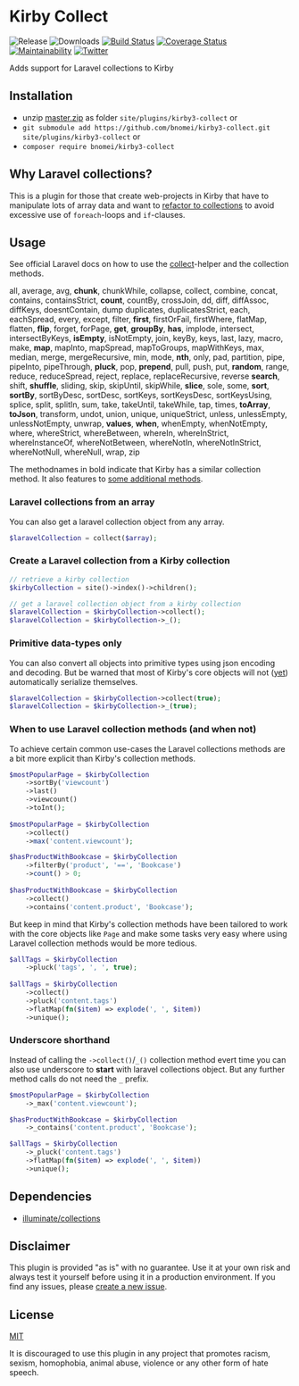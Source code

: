 # Kirby Collect

![Release](https://flat.badgen.net/packagist/v/bnomei/kirby3-collect?color=ae81ff)
![Downloads](https://flat.badgen.net/packagist/dt/bnomei/kirby3-collect?color=272822)
[![Build Status](https://flat.badgen.net/travis/bnomei/kirby3-collect)](https://travis-ci.com/bnomei/kirby3-collect)
[![Coverage Status](https://flat.badgen.net/coveralls/c/github/bnomei/kirby3-collect)](https://coveralls.io/github/bnomei/kirby3-collect) 
[![Maintainability](https://flat.badgen.net/codeclimate/maintainability/bnomei/kirby3-collect)](https://codeclimate.com/github/bnomei/kirby3-collect) 
[![Twitter](https://flat.badgen.net/badge/twitter/bnomei?color=66d9ef)](https://twitter.com/bnomei)

Adds support for Laravel collections to Kirby

## Installation

- unzip [master.zip](https://github.com/bnomei/kirby3-collect/archive/master.zip) as folder `site/plugins/kirby3-collect` or
- `git submodule add https://github.com/bnomei/kirby3-collect.git site/plugins/kirby3-collect` or
- `composer require bnomei/kirby3-collect`

## Why Laravel collections?

This is a plugin for those that create web-projects in Kirby that have to manipulate lots of array data and want to [refactor to collections](https://adamwathan.me/refactoring-to-collections/) to avoid excessive use of `foreach`-loops and `if`-clauses.

## Usage

See official Laravel docs on how to use the [collect](https://laravel.com/docs/9.x/collections)-helper and the collection methods.

all, average, avg, **chunk**, chunkWhile, collapse, collect, combine, concat, contains, containsStrict, **count**, countBy, crossJoin, dd, diff, diffAssoc, diffKeys, doesntContain, dump  duplicates, duplicatesStrict, each, eachSpread, every, except, filter, **first**, firstOrFail, firstWhere, flatMap, flatten, **flip**, forget, forPage, **get**, **groupBy**, **has**, implode, intersect, intersectByKeys, **isEmpty**, isNotEmpty, join, keyBy, keys, last, lazy, macro, make, **map**, mapInto, mapSpread, mapToGroups, mapWithKeys, max, median, merge, mergeRecursive, min, mode, **nth**, only, pad, partition, pipe, pipeInto, pipeThrough, **pluck**, pop, **prepend**, pull, push, put, **random**, range, reduce, reduceSpread, reject, replace, replaceRecursive, reverse  **search**, shift, **shuffle**, sliding, skip, skipUntil, skipWhile, **slice**, sole, some, **sort**, **sortBy**, sortByDesc, sortDesc, sortKeys, sortKeysDesc, sortKeysUsing, splice, split, splitIn, sum, take, takeUntil, takeWhile, tap, times, **toArray**, **toJson**, transform, undot, union, unique, uniqueStrict, unless, unlessEmpty, unlessNotEmpty, unwrap, **values**, **when**, whenEmpty, whenNotEmpty, where, whereStrict, whereBetween, whereIn, whereInStrict, whereInstanceOf, whereNotBetween, whereNotIn, whereNotInStrict, whereNotNull, whereNull, wrap, zip

The methodnames in bold indicate that Kirby has a similar collection method. It also features to [some additional methods](https://getkirby.com/docs/reference/objects/cms/collection).

### Laravel collections from an array

You can also get a laravel collection object from any array.

```php
$laravelCollection = collect($array);
```

### Create a Laravel collection from a Kirby collection

```php
// retrieve a kirby collection
$kirbyCollection = site()->index()->children();

// get a laravel collection object from a kirby collection
$laravelCollection = $kirbyCollection->collect();
$laravelCollection = $kirbyCollection->_();
```

### Primitive data-types only

You can also convert all objects into primitive types using json encoding and decoding. But be warned that most of Kirby's core objects will not ([yet](https://kirby.nolt.io/431)) automatically serialize themselves.

```php 
$laravelCollection = $kirbyCollection->collect(true); 
$laravelCollection = $kirbyCollection->_(true);
```

### When to use Laravel collection methods (and when not)

To achieve certain common use-cases the Laravel collections methods are a bit more explicit than Kirby's collection methods.

```php
$mostPopularPage = $kirbyCollection
    ->sortBy('viewcount')
    ->last()
    ->viewcount()
    ->toInt();
    
$mostPopularPage = $kirbyCollection
    ->collect()
    ->max('content.viewcount');
```

```php
$hasProductWithBookcase = $kirbyCollection
    ->filterBy('product', '==', 'Bookcase')
    ->count() > 0;
    
$hasProductWithBookcase = $kirbyCollection
    ->collect()
    ->contains('content.product', 'Bookcase');
```

But keep in mind that Kirby's collection methods have been tailored to work with the core objects like `Page` and make some tasks very easy where using Laravel collection methods would be more tedious.

```php
$allTags = $kirbyCollection
    ->pluck('tags', ', ', true);
    
$allTags = $kirbyCollection
    ->collect()
    ->pluck('content.tags')
    ->flatMap(fn($item) => explode(', ', $item))
    ->unique();
```

### Underscore shorthand

Instead of calling the `->collect()`/`_()` collection method evert time you can also use underscore to **start** with laravel collections object. But any further method calls do not need the `_` prefix.

```php
$mostPopularPage = $kirbyCollection
    ->_max('content.viewcount');

$hasProductWithBookcase = $kirbyCollection
    ->_contains('content.product', 'Bookcase');

$allTags = $kirbyCollection
    ->_pluck('content.tags')
    ->flatMap(fn($item) => explode(', ', $item))
    ->unique();
```

## Dependencies

- [illuminate/collections](https://github.com/illuminate/collections)

## Disclaimer

This plugin is provided "as is" with no guarantee. Use it at your own risk and always test it yourself before using it in a production environment. If you find any issues, please [create a new issue](https://github.com/bnomei/kirby3-collect/issues/new).

## License

[MIT](https://opensource.org/licenses/MIT)

It is discouraged to use this plugin in any project that promotes racism, sexism, homophobia, animal abuse, violence or any other form of hate speech.
